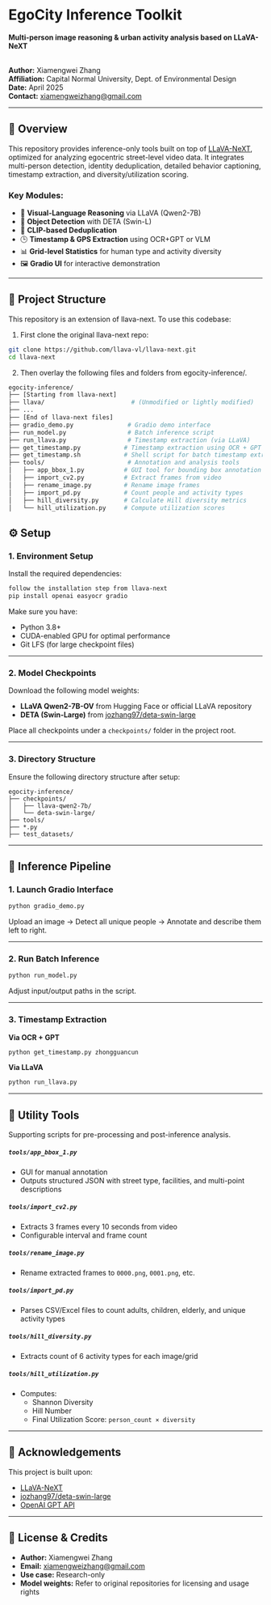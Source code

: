 
# EgoCity Inference Toolkit  
**Multi-person image reasoning & urban activity analysis based on LLaVA-NeXT**  
<br>

**Author:** Xiamengwei Zhang  
**Affiliation:** Capital Normal University, Dept. of Environmental Design  
**Date:** April 2025  
**Contact:** xiamengweizhang@gmail.com  

---

## 📘 Overview

This repository provides inference-only tools built on top of [LLaVA-NeXT](https://github.com/LLaVA-VL/LLaVA-NeXT), optimized for analyzing egocentric street-level video data. It integrates multi-person detection, identity deduplication, detailed behavior captioning, timestamp extraction, and diversity/utilization scoring.

### Key Modules:
- 🧠 **Visual-Language Reasoning** via LLaVA (Qwen2-7B)
- 🎯 **Object Detection** with DETA (Swin-L)
- 🔁 **CLIP-based Deduplication**
- 🕒 **Timestamp & GPS Extraction** using OCR+GPT or VLM
- 📊 **Grid-level Statistics** for human type and activity diversity
- 🖼️ **Gradio UI** for interactive demonstration

---
## 📁 Project Structure

This repository is an extension of llava-next. To use this codebase:
1. First clone the original llava-next repo:

```bash
git clone https://github.com/llava-vl/llava-next.git
cd llava-next
```

2. Then overlay the following files and folders from egocity-inference/.
```bash
egocity-inference/
├── [Starting from llava-next]
├── llava/                        # (Unmodified or lightly modified)
├── ...
├── [End of llava-next files]
├── gradio_demo.py               # Gradio demo interface
├── run_model.py                 # Batch inference script
├── run_llava.py                 # Timestamp extraction (via LLaVA)
├── get_timestamp.py            # Timestamp extraction using OCR + GPT
├── get_timestamp.sh            # Shell script for batch timestamp extraction
├── tools/                       # Annotation and analysis tools
│   ├── app_bbox_1.py           # GUI tool for bounding box annotation
│   ├── import_cv2.py           # Extract frames from video
│   ├── rename_image.py         # Rename image frames
│   ├── import_pd.py            # Count people and activity types
│   ├── hill_diversity.py       # Calculate Hill diversity metrics
│   └── hill_utilization.py     # Compute utilization scores
```


## ⚙️ Setup

### 1. Environment Setup

Install the required dependencies:

```bash
follow the installation step from llava-next
pip install openai easyocr gradio
```

Make sure you have:
- Python 3.8+
- CUDA-enabled GPU for optimal performance
- Git LFS (for large checkpoint files)

---

### 2. Model Checkpoints

Download the following model weights:
- **LLaVA Qwen2-7B-OV** from Hugging Face or official LLaVA repository
- **DETA (Swin-Large)** from [jozhang97/deta-swin-large](https://huggingface.co/jozhang97/deta-swin-large)

Place all checkpoints under a `checkpoints/` folder in the project root.

---

### 3. Directory Structure

Ensure the following directory structure after setup:

```
egocity-inference/
├── checkpoints/
│   ├── llava-qwen2-7b/
│   └── deta-swin-large/
├── tools/
├── *.py
├── test_datasets/
```


---

## 🚀 Inference Pipeline

### 1. Launch Gradio Interface

```bash
python gradio_demo.py
```

Upload an image → Detect all unique people → Annotate and describe them left to right.

---

### 2. Run Batch Inference

```bash
python run_model.py
```

Adjust input/output paths in the script.

---

### 3. Timestamp Extraction

**Via OCR + GPT**
```bash
python get_timestamp.py zhongguancun
```

**Via LLaVA**
```bash
python run_llava.py
```

---

## 🧰 Utility Tools

Supporting scripts for pre-processing and post-inference analysis.

##### `tools/app_bbox_1.py`
- GUI for manual annotation
- Outputs structured JSON with street type, facilities, and multi-point descriptions

##### `tools/import_cv2.py`
- Extracts 3 frames every 10 seconds from video
- Configurable interval and frame count

##### `tools/rename_image.py`
- Rename extracted frames to `0000.png`, `0001.png`, etc.

##### `tools/import_pd.py`
- Parses CSV/Excel files to count adults, children, elderly, and unique activity types

##### `tools/hill_diversity.py`
- Extracts count of 6 activity types for each image/grid

##### `tools/hill_utilization.py`
- Computes:
  - Shannon Diversity
  - Hill Number
  - Final Utilization Score: `person_count × diversity`

---

## 🤝 Acknowledgements

This project is built upon:
- [LLaVA-NeXT](https://github.com/LLaVA-VL/LLaVA-NeXT)
- [jozhang97/deta-swin-large](https://huggingface.co/jozhang97/deta-swin-large)
- [OpenAI GPT API](https://platform.openai.com)

---

## 📜 License & Credits

- **Author:** Xiamengwei Zhang  
- **Email:** xiamengweizhang@gmail.com  
- **Use case:** Research-only  
- **Model weights:** Refer to original repositories for licensing and usage rights
